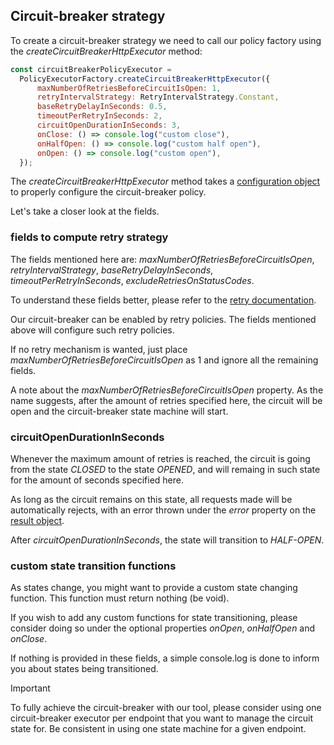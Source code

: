 ## Circuit-breaker strategy

To create a circuit-breaker strategy we need to call our policy factory using the _createCircuitBreakerHttpExecutor_ method:

```js
const circuitBreakerPolicyExecutor =
  PolicyExecutorFactory.createCircuitBreakerHttpExecutor({
      maxNumberOfRetriesBeforeCircuitIsOpen: 1,
      retryIntervalStrategy: RetryIntervalStrategy.Constant,
      baseRetryDelayInSeconds: 0.5,
      timeoutPerRetryInSeconds: 2,
      circuitOpenDurationInSeconds: 3,
      onClose: () => console.log("custom close"),
      onHalfOpen: () => console.log("custom half open"),
      onOpen: () => console.log("custom open"),
  });
```

The _createCircuitBreakerHttpExecutor_ method takes a [configuration object](../../../src/timeout/models/timeout-policy-type) to properly configure the circuit-breaker policy.

Let's take a closer look at the fields.

### fields to compute retry strategy
The fields mentioned here are: _maxNumberOfRetriesBeforeCircuitIsOpen_, _retryIntervalStrategy_, _baseRetryDelayInSeconds_, _timeoutPerRetryInSeconds_, _excludeRetriesOnStatusCodes_.

To understand these fields better, please refer to the [retry documentation](../retry/retry.md).

Our circuit-breaker can be enabled by retry policies. The fields mentioned above will configure such retry policies.

If no retry mechanism is wanted, just place _maxNumberOfRetriesBeforeCircuitIsOpen_ as 1 and ignore all the remaining fields.

A note about the _maxNumberOfRetriesBeforeCircuitIsOpen_ property. As the name suggests, after the amount of retries specified here, the circuit will be open and the circuit-breaker state machine will start.

### circuitOpenDurationInSeconds
Whenever the maximum amount of retries is reached, the circuit is going from the state _CLOSED_ to the state _OPENED_, and will remaing in such state for the amount of seconds specified here.

As long as the circuit remains on this state, all requests made will be automatically rejects, with an error thrown under the _error_ property on the [result object](../../result/result.md).

After _circuitOpenDurationInSeconds_, the state will transition to _HALF-OPEN_.

### custom state transition functions
As states change, you might want to provide a custom state changing function. This function must return nothing (be void).

If you wish to add any custom functions for state transitioning, please consider doing so under the optional properties _onOpen_, _onHalfOpen_ and _onClose_.

If nothing is provided in these fields, a simple console.log is done to inform you about states being transitioned.


> [!IMPORTANT]
> To fully achieve the circuit-breaker with our tool, please consider using one circuit-breaker executor per endpoint that you want to manage the circuit state for. Be consistent in using one state machine for a given endpoint.